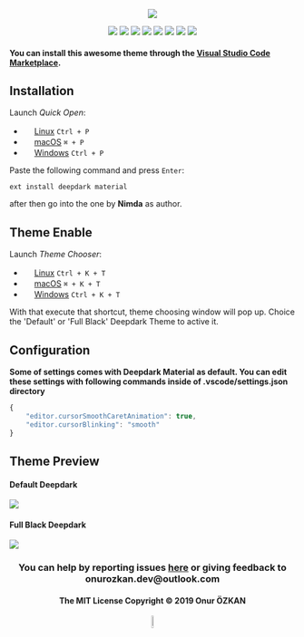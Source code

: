 <p align="center">
<img src="https://user-images.githubusercontent.com/39852038/54070610-173c2280-4273-11e9-9b26-6da60bc1a283.png"/>
</p>

<p align="center">
<img src="https://img.shields.io/badge/github-ozkanonur-212121.svg?style=flat-square&colorB=b71c1c"/>
<img src="https://img.shields.io/travis/com/ozkanonur/vscode-deepdark-material.svg?color=black&label=.travis-ci&style=flat-square"/>
<img src="https://img.shields.io/circleci/project/github/ozkanonur/vscode-deepdark-material/master.svg?color=black&label=.circleci&style=flat-square"/>
<img src="https://img.shields.io/visual-studio-marketplace/v/Nimda.deepdark-material.svg?color=black&style=flat-square"/>
<img src="https://img.shields.io/github/repo-size/ozkanonur/vscode-deepdark-material.svg?colorB=black&label=repo%20size&style=flat-square"/>
<img src="https://vsmarketplacebadge.apphb.com/downloads/Nimda.deepdark-material.svg?colorB=black&label=repo%20size&style=flat-square"/>
<img src="https://img.shields.io/visual-studio-marketplace/stars/Nimda.deepdark-material.svg?color=black&style=flat-square"/>
<img src="https://img.shields.io/github/license/ozkanonur/vscode-deepdark-material.svg?color=000000&style=flat-square"/>
</p>

#### You can install this awesome theme through the [Visual Studio Code Marketplace](https://marketplace.visualstudio.com/items?itemName=Nimda.deepdark-material).

## Installation

Launch *Quick Open*:

* <img src="https://www.kernel.org/theme/images/logos/favicon.png" width=16 height=16/> <a href="https://code.visualstudio.com/shortcuts/keyboard-shortcuts-linux.pdf">Linux</a> `Ctrl + P`
* <img src="https://developer.apple.com/favicon.ico" width=16 height=16/> <a href="https://code.visualstudio.com/shortcuts/keyboard-shortcuts-macos.pdf">macOS</a> `⌘ + P`
* <img src="https://www.microsoft.com/favicon.ico" width=16 height=16/> <a href="https://code.visualstudio.com/shortcuts/keyboard-shortcuts-windows.pdf">Windows</a> `Ctrl + P`

Paste the following command and press `Enter`:

```shell
ext install deepdark material
```

after then go into the one by **Nimda** as author.

## Theme Enable

Launch *Theme Chooser*:

* <img src="https://www.kernel.org/theme/images/logos/favicon.png" width=16 height=16/> <a href="https://code.visualstudio.com/shortcuts/keyboard-shortcuts-linux.pdf">Linux</a> `Ctrl + K + T`
* <img src="https://developer.apple.com/favicon.ico" width=16 height=16/> <a href="https://code.visualstudio.com/shortcuts/keyboard-shortcuts-macos.pdf">macOS</a> `⌘ + K + T`
* <img src="https://www.microsoft.com/favicon.ico" width=16 height=16/> <a href="https://code.visualstudio.com/shortcuts/keyboard-shortcuts-windows.pdf">Windows</a> `Ctrl + K + T`

With that execute that shortcut, theme choosing window will pop up. Choice the 'Default' or 'Full Black' Deepdark Theme to active it.

## Configuration

**Some of settings comes with Deepdark Material as default. You can edit these settings with following commands inside of .vscode/settings.json directory**

```js
{
    "editor.cursorSmoothCaretAnimation": true,
    "editor.cursorBlinking": "smooth"
}
```

## Theme Preview

<p align="left">
<h4> Default Deepdark </h4>
<img src="https://user-images.githubusercontent.com/39852038/54489416-0caa0a80-48bd-11e9-8e79-cfaf61ef2994.png">
<h4> Full Black Deepdark </h4>
<img src="https://user-images.githubusercontent.com/39852038/54489433-2d726000-48bd-11e9-8918-580a13d5f0d3.png">
</p>

<h3 align="center"> You can help by reporting issues  <a href="https://github.com/ozkanonur/vscode-deepdark-material/issues">here</a> or giving feedback to onurozkan.dev@outlook.com </h3>

<h4 align="center"> The MIT License Copyright &copy; 2019 Onur ÖZKAN </h4>

<p align="center"> <img width="7.5%" src="https://user-images.githubusercontent.com/39852038/53875603-edd28b00-4015-11e9-92ff-63bc11f93fea.png"/> </p>
